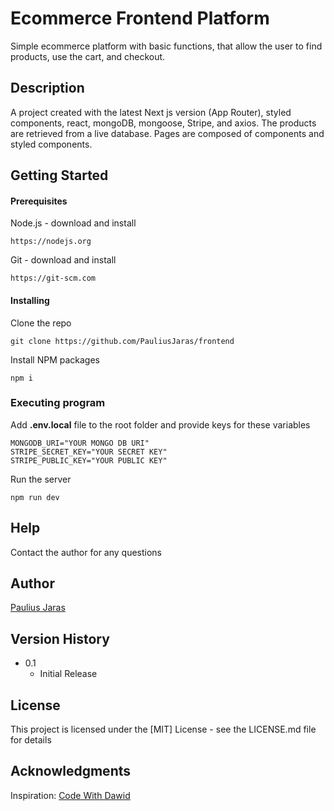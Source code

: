 # Ecommerce Frontend Platform

Simple ecommerce platform with basic functions, that allow the user to find products, use the cart, and checkout. 

## Description

A project created with the latest Next js version (App Router), styled components, react, mongoDB, mongoose, Stripe, and axios. The products are retrieved from a live database. Pages are composed of components and styled components. 

## Getting Started

#### Prerequisites
Node.js - download and install

```
https://nodejs.org
```

Git - download and install

```
https://git-scm.com
```
#### Installing

Clone the repo

```
git clone https://github.com/PauliusJaras/frontend
```

Install NPM packages

```
npm i
```

### Executing program

Add **.env.local** file to the root folder and provide keys for these variables

```
MONGODB_URI="YOUR MONGO DB URI"
STRIPE_SECRET_KEY="YOUR SECRET KEY"
STRIPE_PUBLIC_KEY="YOUR PUBLIC KEY"
```

Run the server

```
npm run dev
```

## Help

Contact the author for any questions 

## Author

[Paulius Jaras](https://www.linkedin.com/in/paulius-jaras/)

## Version History

* 0.1
    * Initial Release

## License

This project is licensed under the [MIT] License - see the LICENSE.md file for details

## Acknowledgments

Inspiration: [Code With Dawid](https://github.com/dejwid/)
